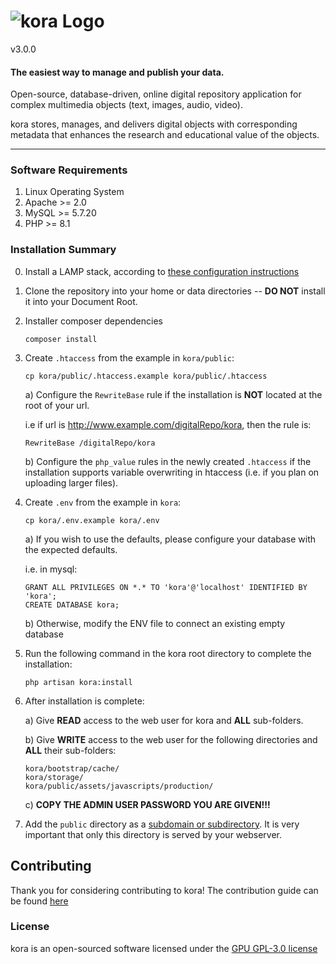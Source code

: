 # ![kora Logo](https://matrix-msu.github.io/kora/images/logo_green_text_dark.svg) 

v3.0.0

#### The easiest way to manage and publish your data.

Open-source, database-driven, online digital repository application for complex multimedia objects (text, images, audio, 
video).

kora stores, manages, and delivers digital objects with corresponding metadata that enhances the research and 
educational value of the objects. 

***

### Software Requirements
1) Linux Operating System
2) Apache >= 2.0
3) MySQL >= 5.7.20
4) PHP >= 8.1

### Installation Summary

0) Install a LAMP stack, according to [these configuration instructions](https://chi-initiative.github.io/kora-documentation/getting-started/system_requirements/)

1) Clone the repository into your home or data directories -- **DO NOT** install it into your Document Root.

2) Installer composer dependencies

       composer install

3) Create `.htaccess` from the example in `kora/public`:

       cp kora/public/.htaccess.example kora/public/.htaccess
       
    a) Configure the `RewriteBase` rule if the installation is **NOT** located at the root of your url.
    
    i.e if url is http://www.example.com/digitalRepo/kora, then the rule is:
       
       RewriteBase /digitalRepo/kora
       
    b) Configure the `php_value` rules in the newly created `.htaccess` if the installation supports variable 
       overwriting in htaccess (i.e. if you plan on uploading larger files).

4) Create `.env` from the example in `kora`:

       cp kora/.env.example kora/.env
       
    a) If you wish to use the defaults, please configure your database with the expected defaults. 
    
    i.e. in mysql:
       
       GRANT ALL PRIVILEGES ON *.* TO 'kora'@'localhost' IDENTIFIED BY 'kora';
       CREATE DATABASE kora;

   b) Otherwise, modify the ENV file to connect an existing empty database

5) Run the following command in the kora root directory to complete the installation:

       php artisan kora:install

6) After installation is complete:

    a) Give **READ** access to the web user for kora and **ALL** sub-folders.
    
    b) Give **WRITE** access to the web user for the following directories and **ALL** their sub-folders:
       
       kora/bootstrap/cache/
       kora/storage/
       kora/public/assets/javascripts/production/
       
    c) **COPY THE ADMIN USER PASSWORD YOU ARE GIVEN!!!**

7) Add the `public` directory as a [subdomain or subdirectory](https://chi-initiative.github.io/kora-documentation/getting-started/installing_kora_domains/#create-kora-installation-urls). It is very important that only this directory is served by your webserver.

## Contributing

Thank you for considering contributing to kora! The contribution guide can be found 
[here](https://github.com/matrix-msu/kora/blob/master/CONTRIBUTING.md)

### License

kora is an open-sourced software licensed under the [GPU GPL-3.0 license](https://opensource.org/licenses/GPL-3.0)
